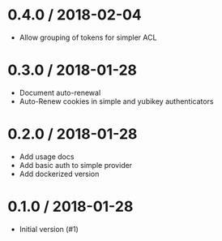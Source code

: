 # 0.4.0 / 2018-02-04

  * Allow grouping of tokens for simpler ACL

# 0.3.0 / 2018-01-28

  * Document auto-renewal
  * Auto-Renew cookies in simple and yubikey authenticators

# 0.2.0 / 2018-01-28

  * Add usage docs
  * Add basic auth to simple provider
  * Add dockerized version

# 0.1.0 / 2018-01-28

  * Initial version (#1)
